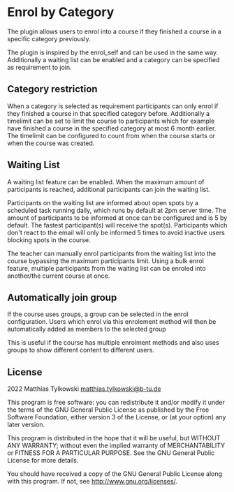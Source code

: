 # Enrol by Category

The plugin allows users to enrol into a course if they finished a course in a specific category previously.

The plugin is inspired by the enrol_self and can be used in the same way. Additionally a waiting list can be enabled and a category can be specified as requirement to join.

## Category restriction

When a category is selected as requirement participants can only enrol if they finished a course in that specified category before. Additionally a timelimit can be set to limit the course to participants which for example have finished a course in the specified category at most 6 month earlier. The timelimit can be configured to count from when the course starts or when the course was created.

## Waiting List

A waiting list feature can be enabled. When the maximum amount of participants is reached, additional participants can join the waiting list.

Participants on the waiting list are informed about open spots by a scheduled task running daily, which runs by default at 2pm server time. The amount of participants to be informed at once can be configured and is 5 by default. The fastest participant(s) will receive the spot(s). Participants which don't react to the email will only be informed 5 times to avoid inactive users blocking spots in the course.

The teacher can manually enrol participants from the waiting list into the course bypassing the maximum participants limit. Using a bulk enrol feature, multiple participants from the waiting list can be enroled into another/the current course at once.

## Automatically join group

If the course uses groups, a group can be selected in the enrol configuration. Users which enrol via this enrolement method will then be automatically added as members to the selected group

This is useful if the course has multiple enrolment methods and also uses groups to show different content to different users. 

## License ##

2022 Matthias Tylkowski <matthias.tylkowski@b-tu.de>

This program is free software: you can redistribute it and/or modify it under
the terms of the GNU General Public License as published by the Free Software
Foundation, either version 3 of the License, or (at your option) any later
version.

This program is distributed in the hope that it will be useful, but WITHOUT ANY
WARRANTY; without even the implied warranty of MERCHANTABILITY or FITNESS FOR A
PARTICULAR PURPOSE.  See the GNU General Public License for more details.

You should have received a copy of the GNU General Public License along with
this program.  If not, see <http://www.gnu.org/licenses/>.
